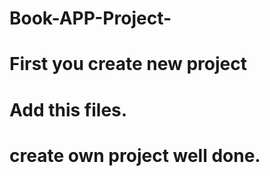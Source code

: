 # Book-APP-Project-
# First you create new project 
# Add this files.
# create own project well done.

